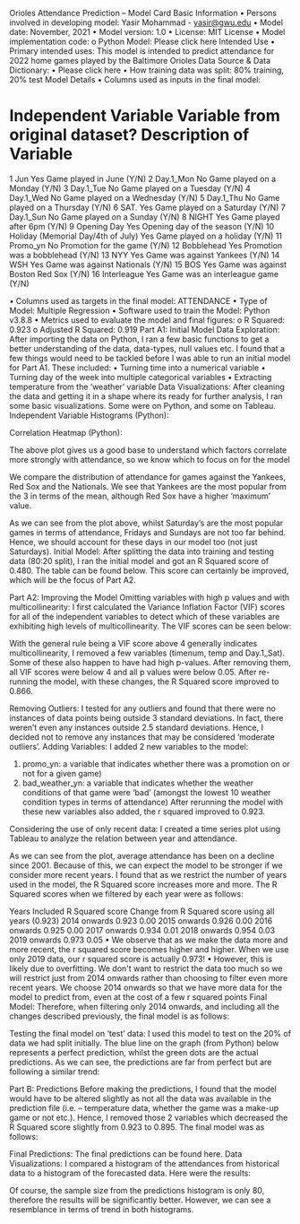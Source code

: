 Orioles Attendance Prediction – Model Card
Basic Information
•	Persons involved in developing model: Yasir Mohammad - yasir@gwu.edu
•	Model date: November, 2021
•	Model version: 1.0
•	License: MIT License
•	Model implementation code:
o	Python Model: Please click here
Intended Use
•	Primary intended uses: This model is intended to predict attendance for 2022 home games played by the Baltimore Orioles
Data Source & Data Dictionary:
•	Please click here
•	How training data was split: 80% training, 20% test
Model Details
•	Columns used as inputs in the final model:
#	Independent Variable	Variable from original dataset?	Description of Variable
1	Jun	Yes	Game played in June (Y/N)
2	Day.1_Mon	No	Game played on a Monday (Y/N)
3	Day.1_Tue	No	Game played on a Tuesday (Y/N)
4	Day.1_Wed	No	Game played on a Wednesday (Y/N)
5	Day.1_Thu	No	Game played on a Thursday (Y/N)
6	SAT.	Yes	Game played on a Saturday (Y/N)
7	Day.1_Sun	No	Game played on a Sunday (Y/N)
8	NIGHT	Yes	Game played after 6pm (Y/N)
9	Opening Day	Yes	Opening day of the season (Y/N)
10	Holiday (Memorial Day/4th of July)	Yes	Game played on a holiday (Y/N)
11	Promo_yn	No	Promotion for the game (Y/N)
12	Bobblehead	Yes	Promotion was a bobblehead (Y/N)
13	NYY	Yes	Game was against Yankees (Y/N)
14	WSH	Yes	Game was against Nationals (Y/N)
15	BOS	Yes	Game was against Boston Red Sox (Y/N)
16	Interleague	Yes	Game was an interleague game (Y/N)

•	Columns used as targets in the final model: ATTENDANCE
•	Type of Model: Multiple Regression
•	Software used to train the Model: Python v3.8.8
•	Metrics used to evaluate the model and final figures:
o	R Squared: 0.923
o	Adjusted R Squared: 0.919
Part A1: Initial Model 
Data Exploration:
After importing the data on Python, I ran a few basic functions to get a better understanding of the data, data-types, null values etc. I found that a few things would need to be tackled before I was able to run an initial model for Part A1. These included:
•	Turning time into a numerical variable
•	Turning day of the week into multiple categorical variables
•	Extracting temperature from the ‘weather’ variable
Data Visualizations:
After cleaning the data and getting it in a shape where its ready for further analysis, I ran some basic visualizations. Some were on Python, and some on Tableau.
Independent Variable Histograms (Python): 
 







Correlation Heatmap (Python):
 
The above plot gives us a good base to understand which factors correlate more strongly with attendance, so we know which to focus on for the model
 
We compare the distribution of attendance for games against the Yankees, Red Sox and the Nationals. We see that Yankees are the most popular from the 3 in terms of the mean, although Red Sox have a higher ‘maximum’ value. 
 
As we can see from the plot above, whilst Saturday’s are the most popular games in terms of attendance, Fridays and Sundays are not too far behind. Hence, we should account for these days in our model too (not just Saturdays). 
Initial Model:
After splitting the data into training and testing data (80:20 split), I ran the initial model and got an R Squared score of 0.480. The table can be found below. This score can certainly be improved, which will be the focus of Part A2. 
 
Part A2: Improving the Model
Omitting variables with high p values and with multicollinearity:
I first calculated the Variance Inflation Factor (VIF) scores for all of the independent variables to detect which of these variables are exhibiting high levels of multicollinearity. The VIF scores can be seen below: 
 
With the general rule being a VIF score above 4 generally indicates multicollinearity, I removed a few variables (timenum, temp and Day.1_Sat). Some of these also happen to have had high p-values. After removing them, all VIF scores were below 4 and all p values were below 0.05.
After re-running the model, with these changes, the R Squared score improved to 0.866.
 
 Removing Outliers:
I tested for any outliers and found that there were no instances of data points being outside 3 standard deviations. In fact, there weren’t even any instances outside 2.5 standard deviations. Hence, I decided not to remove any instances that may be considered ‘moderate outliers’. 
Adding Variables:
I added 2 new variables to the model:
1.	promo_yn: a variable that indicates whether there was a promotion on or not for a given game)
2.	bad_weather_yn: a variable that indicates whether the weather conditions of that game were ‘bad’ (amongst the lowest 10 weather condition types in terms of attendance)
After rerunning the model with these new variables also added, the r squared improved to 0.923.
 
Considering the use of only recent data:
I created a time series plot using Tableau to analyze the relation between year and attendance. 
 
As we can see from the plot, average attendance has been on a decline since 2001. Because of this, we can expect the model to be stronger if we consider more recent years.
I found that as we restrict the number of years used in the model, the R Squared score increases more and more. The R Squared scores when we filtered by each year were as follows:

Years Included	R Squared score	Change from R Squared score using all years (0.923)
2014 onwards	0.923	0.00
2015 onwards	0.926	0.00
2016 onwards	0.925	0.00
2017 onwards	0.934	0.01
2018 onwards	0.954	0.03
2019 onwards	0.973	0.05
•	We observe that as we make the data more and more recent, the r squared score becomes higher and higher. When we use only 2019 data, our r squared score is actually 0.973!
•	However, this is likely due to overfitting. We don't want to restrict the data too much so we will restrict just from 2014 onwards rather than choosing to filter even more recent years. We choose 2014 onwards so that we have more data for the model to predict from, even at the cost of a few r squared points
Final Model:
Therefore, when filtering only 2014 onwards, and including all the changes described previously, the final model is as follows:
 
Testing the final model on ‘test’ data:
I used this model to test on the 20% of data we had split initially. The blue line on the graph (from Python) below represents a perfect prediction, whilst the green dots are the actual predictions. As we can see, the predictions are far from perfect but are following a similar trend:
 
Part B: Predictions
Before making the predictions, I found that the model would have to be altered slightly as not all the data was available in the prediction file (i.e. – temperature data, whether the game was a make-up game or not etc.).
Hence, I removed those 2 variables which decreased the R Squared score slightly from 0.923 to 0.895. The final model was as follows:
 

Final Predictions:
The final predictions can be found here. 
Data Visualizations: 
I compared a histogram of the attendances from historical data to a histogram of the forecasted data. Here were the results:
 
 
Of course, the sample size from the predictions histogram is only 80, therefore the results will be significantly better. However, we can see a resemblance in terms of trend in both histograms.


